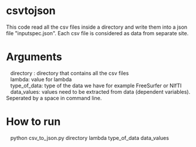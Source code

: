 # csvtojson

This code read all the csv files inside a directory and write them into a json file "inputspec.json". Each csv file is considered as data from separate site. 
# Arguments
 &nbsp;&nbsp; directory : directory that contains all the csv files \
 &nbsp;&nbsp; lambda: value for lambda \
 &nbsp;&nbsp; type_of_data: type of the data we have for example FreeSurfer or NIfTI \
 &nbsp;&nbsp; data_values: values need to be extracted from data (dependent variables). Seperated by a space in command line. 
# How to run
 &nbsp;&nbsp; python csv_to_json.py directory lambda type_of_data data_values 
 
